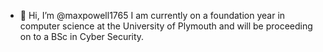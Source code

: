 - 👋 Hi, I’m @maxpowell1765
I am currently on a foundation year in computer science at the University of Plymouth and will be proceeding on to a BSc in Cyber Security.

<!---
maxpowell1765/maxpowell1765 is a ✨ special ✨ repository because its `README.md` (this file) appears on your GitHub profile.
You can click the Preview link to take a look at your changes.
--->
